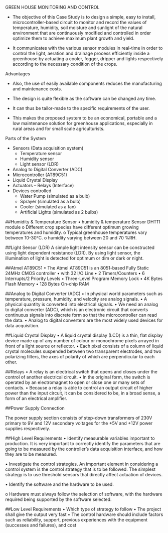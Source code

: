 GREEN HOUSE MONITORING AND CONTROL

* The objective of this Case Study is to design a simple, easy to install, microcontroller-based circuit to monitor and record the values of temperature, humidity, soil moisture and sunlight of the natural environment that are continuously modified and controlled in order optimize them to achieve maximum plant growth and yield. 


* It communicates with the various sensor modules in real-time in order to control the light, aeration and drainage process efficiently inside a greenhouse by actuating a cooler, fogger, dripper and lights respectively according to the necessary condition of the crops. 

Advantages
* Also, the use of easily available components reduces the manufacturing and maintenance costs. 

* The design is quite flexible as the software can be changed any time.

* It can thus be tailor-made to the specific requirements of the user. 

* This makes the proposed system to be an economical, portable and a low maintenance solution for greenhouse applications, especially in rural areas and for small scale agriculturists.


Parts of the System
* Sensors (Data acquisition system)
    * Temperature sensor 
    * Humidity sensor
    * Light sensor (LDR)
* Analog to Digital Converter (ADC)
* Microcontroller (AT89C51)
* Liquid Crystal Display
* Actuators – Relays (Interface)
* Devices controlled
    * Water Pump (simulated as a bulb)
    * Sprayer (simulated as a bulb)
    * Cooler (simulated as a fan)
    * Artificial Lights (simulated as 2 bulbs)

##Humidity & Temperature Sensor 
•	humidity & temperature Sensor DHT11 module
o	 Different crop species have different optimum growing temperatures and humidity.
o	Typical greenhouse temperatures vary between 10-30°C.
o	humidity varying between 20 and 70 %RH.



##Light Sensor (LDR) 
A simple light intensity sensor can be constructed using light dependent resistance (LDR). By using light sensor, the illumination of light is detected for optimum or dim or dark or night.


##Atmel AT89C51
•	The Atmel AT89C51 is an 8051-based Fully Static 24MHz CMOS controller
•	 with 32 I/O Line
•	2 Timers/Counters
•	6 Interrupts/2 Priority Levels
•	Three-Level Program Memory Lock
•	4K Bytes Flash Memory
•	128 Bytes On-chip RAM


##Analog to Digital Converter (ADC)
•	In physical world parameters such as temperature, pressure, humidity, and velocity are analog signals.
•	 A physical quantity is converted into electrical signals. 
•	We need an analog to digital converter (ADC), which is an electronic circuit that converts continuous signals into discrete form so that the microcontroller can read the data. 
•	Analog to digital converters are the most widely used devices for data acquisition.

 

##Liquid Crystal Display
•	A liquid crystal display (LCD) is a thin, flat display device made up of any number of colour or monochrome pixels arrayed in front of a light source or reflector.
•	 Each pixel consists of a column of liquid crystal molecules suspended between two transparent electrodes, and two polarizing filters, the axes of polarity of which are perpendicular to each other.



##Relays
•	A relay is an electrical switch that opens and closes under the control of another electrical circuit. 
•	In the original form, the switch is operated by an electromagnet to open or close one or many sets of contacts.
•	Because a relay is able to control an output circuit of higher power than the input circuit, it can be considered to be, in a broad sense, a form of an electrical amplifier.



##Power Supply Connection

The power supply section consists of step-down transformers of 230V primary to 9V and 12V secondary voltages for the +5V and +12V power supplies respectively.



##High Level Requirements
•	Identify measurable variables important to production. It is very important to correctly identify the parameters that are going to be measured by the controller’s data acquisition interface, and how they are to be measured.

•	Investigate the control strategies. An important element in considering a control system is the control strategy that is to be followed. The simplest strategy is to use threshold sensors that directly affect actuation of devices.

•	Identify the software and the hardware to be used. 


o	Hardware must always follow the selection of software, with the hardware required being supported by the software selected.

##Low Level Requirements
•	Which type of strategy to follow
•	The project shall give the output very fast
•	The control hardware should include factors such as reliability, support, previous experiences with the equipment (successes and failures), and cost
